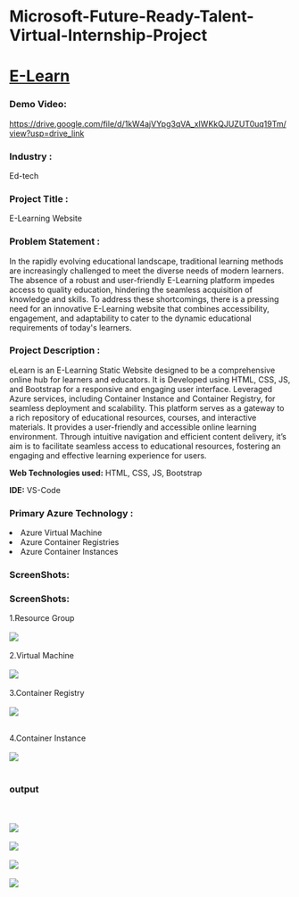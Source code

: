 <h1> Microsoft-Future-Ready-Talent-Virtual-Internship-Project</h1>

# <a href="elearnweb.b4g3cjh6ercfevcj.eastus.azurecontainer.io/index.html">E-Learn</a>

### Demo Video:
<a href="https://drive.google.com/file/d/1kW4ajVYpg3qVA_xIWKkQJUZUT0uq19Tm/view?usp=drive_link">https://drive.google.com/file/d/1kW4ajVYpg3qVA_xIWKkQJUZUT0uq19Tm/view?usp=drive_link</a>


### Industry :
Ed-tech


### Project Title :
E-Learning Website 


### Problem Statement :
In the rapidly evolving educational landscape, traditional learning methods are increasingly challenged to meet the diverse needs of modern learners. The absence of a robust and user-friendly E-Learning platform impedes access to quality education, hindering the seamless acquisition of knowledge and skills. To address these shortcomings, there is a pressing need for an innovative E-Learning website that combines accessibility, engagement, and adaptability to cater to the dynamic educational requirements of today's learners.


### Project Description :
eLearn is an E-Learning Static Website designed to be a comprehensive online hub for learners and educators. It is Developed using HTML, CSS, JS, and Bootstrap for a responsive and engaging user interface. Leveraged Azure services, including Container Instance and Container Registry, for seamless deployment and scalability. This platform serves as a gateway to a rich repository of educational resources, courses, and interactive materials. It provides a user-friendly and accessible online learning environment. Through intuitive navigation and efficient content delivery, it’s aim is to facilitate seamless access to educational resources, fostering an engaging and effective learning experience for users.

<b>Web Technologies used:</b> HTML, CSS, JS, Bootstrap

<b>IDE:</b> VS-Code
### Primary Azure Technology :
<li>Azure Virtual Machine</li>
<li>Azure Container Registries</li>
<li>Azure Container Instances</li>

<h3>ScreenShots:</h3>
<h3>ScreenShots:</h3>
1.Resource Group
<br>
<br>
<img src="https://github.com/akankshapatil098/Project1/assets/145763022/84f62c80-652e-4547-8df1-ef6a1f766da6"></img>
<br>
<br>
2.Virtual Machine
<br>
<br>
<img src="https://github.com/akankshapatil098/Project1/assets/145763022/6d756929-cbf3-4c6b-8012-9ce55439ee1b"></img>
<br>
<br>
3.Container Registry
<br>
<br>
<img src="https://github.com/akankshapatil098/Project1/assets/145763022/8a285ce4-ee47-43ed-bc9e-69c1436cd596"></img>
<br>
<br>

4.Container Instance
<br>
<br>
<img src="https://github.com/akankshapatil098/Project1/assets/145763022/4d5177aa-25ce-4996-aef3-6f03630f6527"></img>
<br>
<br>

<h3>output</h3>
<br>
<br>
<img src="https://github.com/akankshapatil098/Project1/assets/145763022/118341f0-d0f1-40a3-a18e-e2542646109d"></img>
<br>
<br>
<img src="https://github.com/akankshapatil098/Project1/assets/145763022/4cfa5812-18f8-46f3-89eb-0bd941e53e24"></img>
<br>
<br>
<img src="https://github.com/akankshapatil098/Project1/assets/145763022/d8e2cf00-5bc9-48de-b029-48818c07fdec"></img>
<br>
<br>
<img src="https://github.com/akankshapatil098/Project1/assets/145763022/760314d1-f214-42b3-b8d6-bb19a1226c40"></img>
